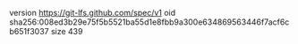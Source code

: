 version https://git-lfs.github.com/spec/v1
oid sha256:008ed3b29e75f5b5521ba55d1e8fbb9a300e634869563446f7acf6cb651f3037
size 439
